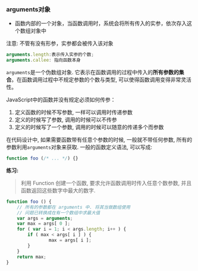 ### arguments对象

* 函数内部的一个对象，当函数调用时，系统会将所有传入的实参，依次存入这个数组对象中

注意: 不管有没有形参，实参都会被传入该对象

```js
arguments.length:表示传入实参的个数;
arguments.callee: 指向函数本身
```

`arguments`是一个伪数组对象. 它表示在函数调用的过程中传入的**所有参数的集合**。在函数调用过程中不规定参数的个数与类型, 可以使得函数调用变得非常灵活性。

JavaScript中的函数并没有规定必须如何传参：

1. 定义函数的时候不写参数, 一样可以调用时传递参数
2. 定义的时候写了参数, 调用的时候可以不传参
3. 定义的时候写了一个参数, 调用的时候可以随意的传递多个而参数

在代码设计中, 如果需要函数带有任意个参数的时候, 一般就不带任何参数, 所有的参数利用`arguments`对象来获取. 一般的函数定义语法, 可以写成:

```javascript
function foo (/* ... */) {}
```

**练习:**

> 利用 Function 创建一个函数, 要求允许函数调用时传入任意个数参数, 并且函数返回这些数字中最大的数字.

```javascript
function foo () {
    // 所有的参数都在 arguments 中. 将其当做数组使用
    // 问题已转换成在有一个数组中求最大值
    var args = arguments;
    var max = args[ 0 ];
    for ( var i = 1; i < args.length; i++ ) {
        if ( max < args[ i ] ) {
                max = args[ i ];
        }
    }
    return max;
}
```



